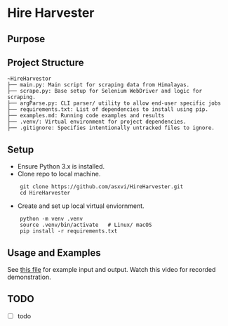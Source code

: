 # Hire Harvester

## Purpose


## Project Structure
```
~HireHarvestor
├── main.py: Main script for scraping data from Himalayas.
├── scrape.py: Base setup for Selenium WebDriver and logic for scraping.
├── argParse.py: CLI parser/ utility to allow end-user specific jobs
├── requirements.txt: List of dependencies to install using pip.
├── examples.md: Running code examples and results
├── .venv/: Virtual environment for project dependencies.
├── .gitignore: Specifies intentionally untracked files to ignore.
```

## Setup
* Ensure Python 3.x is installed. 
* Clone repo to local machine.
```
    git clone https://github.com/asxvi/HireHarvester.git
    cd HireHarvester
```
* Create and set up local virtual enviornment.
```
    python -m venv .venv
    source .venv/bin/activate   # Linux/ macOS
    pip install -r requirements.txt
```


## Usage and Examples
See [this file](examples.md) for example input and output.
Watch this video for recorded demonstration.

## TODO
- [ ] todo